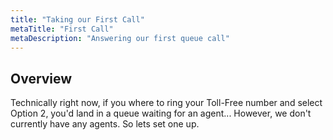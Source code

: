 ```yaml
---
title: "Taking our First Call"
metaTitle: "First Call"
metaDescription: "Answering our first queue call"
---
```


## Overview
Technically right now, if you where to ring your Toll-Free number and select Option 2, you'd land in a queue waiting for an agent... However, we don't currently have any agents. So lets set one up.